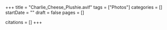 +++
title = "Charlie_Cheese_Plushie.avif"
tags = ["Photos"]
categories = []
startDate = ""
draft = false
pages = []

citations = []
+++
